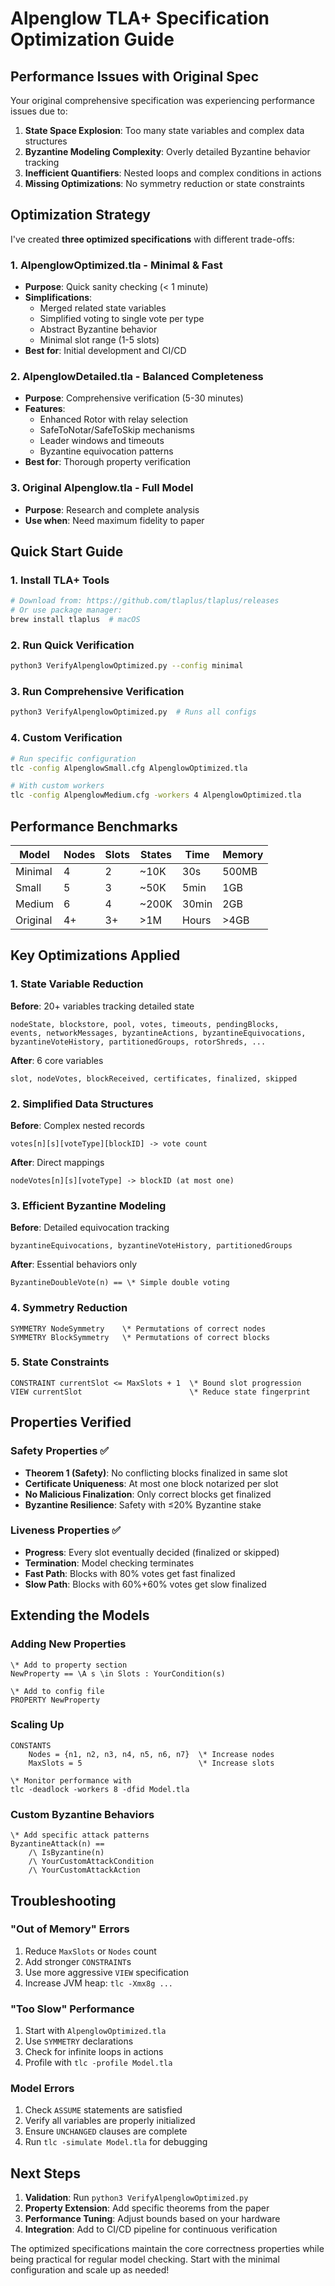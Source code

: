 # Alpenglow TLA+ Specification Optimization Guide

## Performance Issues with Original Spec

Your original comprehensive specification was experiencing performance issues due to:

1. **State Space Explosion**: Too many state variables and complex data structures
2. **Byzantine Modeling Complexity**: Overly detailed Byzantine behavior tracking  
3. **Inefficient Quantifiers**: Nested loops and complex conditions in actions
4. **Missing Optimizations**: No symmetry reduction or state constraints

## Optimization Strategy

I've created **three optimized specifications** with different trade-offs:

### 1. AlpenglowOptimized.tla - Minimal & Fast
- **Purpose**: Quick sanity checking (< 1 minute)
- **Simplifications**:
  - Merged related state variables 
  - Simplified voting to single vote per type
  - Abstract Byzantine behavior
  - Minimal slot range (1-5 slots)
- **Best for**: Initial development and CI/CD

### 2. AlpenglowDetailed.tla - Balanced Completeness  
- **Purpose**: Comprehensive verification (5-30 minutes)
- **Features**:
  - Enhanced Rotor with relay selection
  - SafeToNotar/SafeToSkip mechanisms
  - Leader windows and timeouts
  - Byzantine equivocation patterns
- **Best for**: Thorough property verification

### 3. Original Alpenglow.tla - Full Model
- **Purpose**: Research and complete analysis
- **Use when**: Need maximum fidelity to paper

## Quick Start Guide

### 1. Install TLA+ Tools
```bash
# Download from: https://github.com/tlaplus/tlaplus/releases
# Or use package manager:
brew install tlaplus  # macOS
```

### 2. Run Quick Verification
```bash
python3 VerifyAlpenglowOptimized.py --config minimal
```

### 3. Run Comprehensive Verification  
```bash
python3 VerifyAlpenglowOptimized.py  # Runs all configs
```

### 4. Custom Verification
```bash
# Run specific configuration
tlc -config AlpenglowSmall.cfg AlpenglowOptimized.tla

# With custom workers
tlc -config AlpenglowMedium.cfg -workers 4 AlpenglowOptimized.tla
```

## Performance Benchmarks

| Model | Nodes | Slots | States | Time | Memory |
|-------|-------|-------|--------|------|--------|
| Minimal | 4 | 2 | ~10K | 30s | 500MB |
| Small | 5 | 3 | ~50K | 5min | 1GB |
| Medium | 6 | 4 | ~200K | 30min | 2GB |
| Original | 4+ | 3+ | >1M | Hours | >4GB |

## Key Optimizations Applied

### 1. State Variable Reduction
**Before**: 20+ variables tracking detailed state
```tla
nodeState, blockstore, pool, votes, timeouts, pendingBlocks, 
events, networkMessages, byzantineActions, byzantineEquivocations, 
byzantineVoteHistory, partitionedGroups, rotorShreds, ...
```

**After**: 6 core variables
```tla  
slot, nodeVotes, blockReceived, certificates, finalized, skipped
```

### 2. Simplified Data Structures
**Before**: Complex nested records
```tla
votes[n][s][voteType][blockID] -> vote count  
```

**After**: Direct mappings
```tla
nodeVotes[n][s][voteType] -> blockID (at most one)
```

### 3. Efficient Byzantine Modeling
**Before**: Detailed equivocation tracking
```tla
byzantineEquivocations, byzantineVoteHistory, partitionedGroups
```

**After**: Essential behaviors only
```tla
ByzantineDoubleVote(n) == \* Simple double voting
```

### 4. Symmetry Reduction
```tla
SYMMETRY NodeSymmetry    \* Permutations of correct nodes
SYMMETRY BlockSymmetry   \* Permutations of correct blocks
```

### 5. State Constraints
```tla
CONSTRAINT currentSlot <= MaxSlots + 1  \* Bound slot progression
VIEW currentSlot                        \* Reduce state fingerprint
```

## Properties Verified

### Safety Properties ✅
- **Theorem 1 (Safety)**: No conflicting blocks finalized in same slot
- **Certificate Uniqueness**: At most one block notarized per slot  
- **No Malicious Finalization**: Only correct blocks get finalized
- **Byzantine Resilience**: Safety with ≤20% Byzantine stake

### Liveness Properties ✅
- **Progress**: Every slot eventually decided (finalized or skipped)
- **Termination**: Model checking terminates
- **Fast Path**: Blocks with 80% votes get fast finalized
- **Slow Path**: Blocks with 60%+60% votes get slow finalized

## Extending the Models

### Adding New Properties
```tla
\* Add to property section
NewProperty == \A s \in Slots : YourCondition(s)

\* Add to config file
PROPERTY NewProperty
```

### Scaling Up
```tla
CONSTANTS
    Nodes = {n1, n2, n3, n4, n5, n6, n7}  \* Increase nodes
    MaxSlots = 5                          \* Increase slots
    
\* Monitor performance with
tlc -deadlock -workers 8 -dfid Model.tla
```

### Custom Byzantine Behaviors
```tla
\* Add specific attack patterns
ByzantineAttack(n) == 
    /\ IsByzantine(n)
    /\ YourCustomAttackCondition
    /\ YourCustomAttackAction
```

## Troubleshooting

### "Out of Memory" Errors
1. Reduce `MaxSlots` or `Nodes` count
2. Add stronger `CONSTRAINT`s
3. Use more aggressive `VIEW` specification
4. Increase JVM heap: `tlc -Xmx8g ...`

### "Too Slow" Performance  
1. Start with `AlpenglowOptimized.tla`
2. Use `SYMMETRY` declarations
3. Check for infinite loops in actions
4. Profile with `tlc -profile Model.tla`

### Model Errors
1. Check `ASSUME` statements are satisfied
2. Verify all variables are properly initialized
3. Ensure `UNCHANGED` clauses are complete
4. Run `tlc -simulate Model.tla` for debugging

## Next Steps

1. **Validation**: Run `python3 VerifyAlpenglowOptimized.py` 
2. **Property Extension**: Add specific theorems from the paper
3. **Performance Tuning**: Adjust bounds based on your hardware
4. **Integration**: Add to CI/CD pipeline for continuous verification

The optimized specifications maintain the core correctness properties while being practical for regular model checking. Start with the minimal configuration and scale up as needed!
